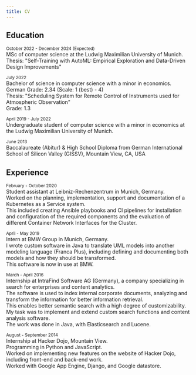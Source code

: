 ```yaml
---
title: CV
---
```


## Education

<small>October 2022 - December 2024 (Expected)</small>
<br>MSc of computer science at the Ludwig Maximilian University of Munich.<br>
Thesis: "Self-Training with AutoML: Empirical Exploration and Data-Driven Design Improvements"

<small>July 2022</small>
<br>Bachelor of science in computer science with a minor in economics.<br>
German Grade: 2.34 (Scale: 1 (best) - 4)<br>
Thesis: "Scheduling System for Remote Control of Instruments used for Atmospheric Observation"<br>
Grade: 1.3

<small>April 2019 - July 2022</small>
<br>Undergraduate student of computer science with a minor in economics at the Ludwig Maximilian University of Munich.

<small>June 2013</small>
<br>Baccalaureate (Abitur) & High School Diploma from German International School of Silicon Valley (GISSV), Mountain View, CA, USA


## Experience

<small>February - October 2020</small>
<br>Student assistant at Leibniz-Rechenzentrum in Munich, Germany.<br>Worked on the planning, implementation, support and documentation of a Kubernetes as a Service system.<br>This included creating Ansible playbooks and CI pipelines for installation and configuration of the required components and the evaluation of different Container Network Interfaces for the Cluster.

<small>April - May 2019</small>
<br>Intern at BMW Group in Munich, Germany.<br>I wrote custom software in Java to translate UML models into another modeling language (Franca Plus), including defining and documenting both models and how they should be transformed.<br>This software is now in use at BMW.

<small>March - April 2016</small>
<br>Internship at IntraFind Software AG (Germany), a company specializing in search for enterprises and content analytics.<br>The software is used to index internal corporate documents, analyzing and transform the information for better information retrieval.<br>This enables better semantic search with a high degree of customizability.<br>My task was to implement and extend custom search functions and content analysis software.<br>The work was done in Java, with Elasticsearch and Lucene.

<small>August - September 2014</small>
<br>Internship at Hacker Dojo, Mountain View.<br>Programming in Python and JavaScript.<br>Worked on implementing new features on the website of Hacker Dojo, including front-end and back-end work.<br>Worked with Google App Engine, Django, and Google datastore.